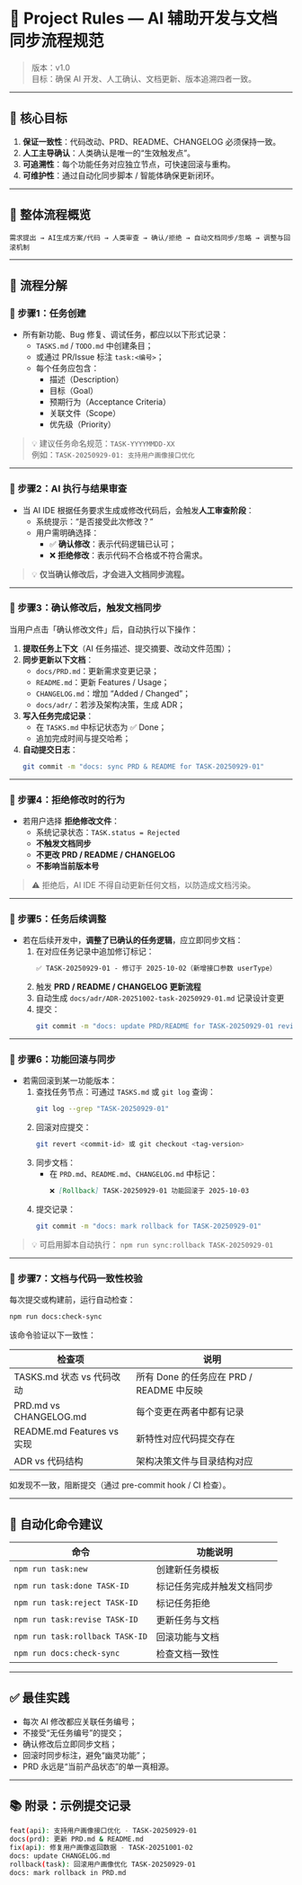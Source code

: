 
# 🧭 Project Rules — AI 辅助开发与文档同步流程规范

> 版本：v1.0  
> 目标：确保 AI 开发、人工确认、文档更新、版本追溯四者一致。

---

## 🎯 核心目标

1. **保证一致性**：代码改动、PRD、README、CHANGELOG 必须保持一致。  
2. **人工主导确认**：人类确认是唯一的“生效触发点”。  
3. **可追溯性**：每个功能任务对应独立节点，可快速回滚与重构。  
4. **可维护性**：通过自动化同步脚本 / 智能体确保更新闭环。

---

## 🧩 整体流程概览

```
需求提出 → AI生成方案/代码 → 人类审查 → 确认/拒绝 → 自动文档同步/忽略 → 调整与回滚机制
```

---

## 🧱 流程分解

### 🔹 步骤1：任务创建

- 所有新功能、Bug 修复、调试任务，都应以以下形式记录：
  - `TASKS.md` / `TODO.md` 中创建条目；
  - 或通过 PR/Issue 标注 `task:<编号>`；
  - 每个任务应包含：
    - 描述（Description）
    - 目标（Goal）
    - 预期行为（Acceptance Criteria）
    - 关联文件（Scope）
    - 优先级（Priority）

> 💡 建议任务命名规范：`TASK-YYYYMMDD-XX`  
> 例如：`TASK-20250929-01: 支持用户画像接口优化`

---

### 🔹 步骤2：AI 执行与结果审查

- 当 AI IDE 根据任务要求生成或修改代码后，会触发**人工审查阶段**：
  - 系统提示：“是否接受此次修改？”
  - 用户需明确选择：
    - ✅ **确认修改**：表示代码逻辑已认可；
    - ❌ **拒绝修改**：表示代码不合格或不符合需求。

> 💡 **仅当确认修改后，才会进入文档同步流程。**

---

### 🔹 步骤3：确认修改后，触发文档同步

当用户点击「确认修改文件」后，自动执行以下操作：

1. **提取任务上下文**（AI 任务描述、提交摘要、改动文件范围）；
2. **同步更新以下文档**：
   - `docs/PRD.md`：更新需求变更记录；
   - `README.md`：更新 Features / Usage；
   - `CHANGELOG.md`：增加 “Added / Changed”；
   - `docs/adr/`：若涉及架构决策，生成 ADR；
3. **写入任务完成记录**：
   - 在 `TASKS.md` 中标记状态为 ✅ Done；
   - 追加完成时间与提交哈希；
4. **自动提交日志**：
   ```bash
   git commit -m "docs: sync PRD & README for TASK-20250929-01"
   ```

---

### 🔹 步骤4：拒绝修改时的行为

- 若用户选择 **拒绝修改文件**：
  - 系统记录状态：`TASK.status = Rejected`
  - **不触发文档同步**
  - **不更改 PRD / README / CHANGELOG**
  - **不影响当前版本号**

> ⚠️ 拒绝后，AI IDE 不得自动更新任何文档，以防造成文档污染。

---

### 🔹 步骤5：任务后续调整

- 若在后续开发中，**调整了已确认的任务逻辑**，应立即同步文档：
  1. 在对应任务记录中追加修订标记：
     ```md
     ✅ TASK-20250929-01 - 修订于 2025-10-02（新增接口参数 userType）
     ```
  2. 触发 **PRD / README / CHANGELOG 更新流程**
  3. 自动生成 `docs/adr/ADR-20251002-task-20250929-01.md` 记录设计变更
  4. 提交：
     ```bash
     git commit -m "docs: update PRD/README for TASK-20250929-01 revision"
     ```

---

### 🔹 步骤6：功能回滚与同步

- 若需回滚到某一功能版本：
  1. 查找任务节点：可通过 `TASKS.md` 或 `git log` 查询：
     ```bash
     git log --grep "TASK-20250929-01"
     ```
  2. 回滚对应提交：
     ```bash
     git revert <commit-id> 或 git checkout <tag-version>
     ```
  3. 同步文档：
     - 在 `PRD.md`、`README.md`、`CHANGELOG.md` 中标记：
       ```md
       ❌ [Rollback] TASK-20250929-01 功能回滚于 2025-10-03
       ```
  4. 提交记录：
     ```bash
     git commit -m "docs: mark rollback for TASK-20250929-01"
     ```

> 💡 可启用脚本自动执行：
> `npm run sync:rollback TASK-20250929-01`

---

### 🔹 步骤7：文档与代码一致性校验

每次提交或构建前，运行自动检查：

```bash
npm run docs:check-sync
```

该命令验证以下一致性：

| 检查项 | 说明 |
|--------|------|
| TASKS.md 状态 vs 代码改动 | 所有 Done 的任务应在 PRD / README 中反映 |
| PRD.md vs CHANGELOG.md | 每个变更在两者中都有记录 |
| README.md Features vs 实现 | 新特性对应代码提交存在 |
| ADR vs 代码结构 | 架构决策文件与目录结构对应 |

如发现不一致，阻断提交（通过 pre-commit hook / CI 检查）。

---

## 🔁 自动化命令建议

| 命令 | 功能说明 |
|------|----------|
| `npm run task:new` | 创建新任务模板 |
| `npm run task:done TASK-ID` | 标记任务完成并触发文档同步 |
| `npm run task:reject TASK-ID` | 标记任务拒绝 |
| `npm run task:revise TASK-ID` | 更新任务与文档 |
| `npm run task:rollback TASK-ID` | 回滚功能与文档 |
| `npm run docs:check-sync` | 检查文档一致性 |

---

## ✅ 最佳实践

- 每次 AI 修改都应关联任务编号；
- 不接受“无任务编号”的提交；
- 确认修改后立即同步文档；
- 回滚时同步标注，避免“幽灵功能”；
- PRD 永远是“当前产品状态”的单一真相源。

---

## 📚 附录：示例提交记录

```bash
feat(api): 支持用户画像接口优化 - TASK-20250929-01
docs(prd): 更新 PRD.md & README.md
fix(api): 修复用户画像返回数据 - TASK-20251001-02
docs: update CHANGELOG.md
rollback(task): 回滚用户画像优化 TASK-20250929-01
docs: mark rollback in PRD.md
```
